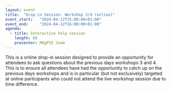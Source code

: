 ```yaml
---
layout: event
title:  "Drop-in Session- Workshop 3/4 (online)"
event_start:   "2024-04-12T15:00:00+01:00"
event_end:     "2024-04-12T16:00:00+01:00"
agenda:
  - title: Interactive help session
    length: 60
    presenter: MAgPIE team
---
```

This is a online drop-in session designed to provide an opportunity for attendees to ask questions about the previous days workshops 3 and 4. This is to ensure all attendees have had the opportunity to catch up on the previous days workshops and is in particular (but not exclusively) targeted at online participants who could not attend the live workshop session due to time difference.